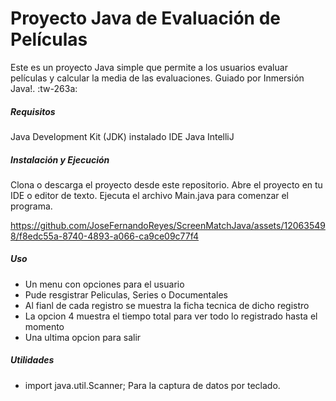 # Proyecto Java de Evaluación de Películas

Este es un proyecto Java simple que permite a los usuarios evaluar películas y calcular la media de las evaluaciones. Guiado por Inmersión Java!. :tw-263a: 

##### Requisitos
Java Development Kit (JDK) instalado
IDE Java IntelliJ

#####  Instalación y Ejecución
Clona o descarga el proyecto desde este repositorio.
Abre el proyecto en tu IDE o editor de texto.
Ejecuta el archivo Main.java para comenzar el programa.


https://github.com/JoseFernandoReyes/ScreenMatchJava/assets/120635498/f8edc55a-8740-4893-a066-ca9ce09c77f4


##### Uso
- Un menu con opciones para el usuario
- Pude resgistrar Peliculas, Series o Documentales
- Al fianl de cada registro se muestra la ficha tecnica de dicho registro
- La opcion 4 muestra el tiempo total para ver todo lo registrado hasta el momento
- Una ultima opcion para salir
  


##### Utilidades
- import java.util.Scanner;
Para la captura de datos por teclado.



